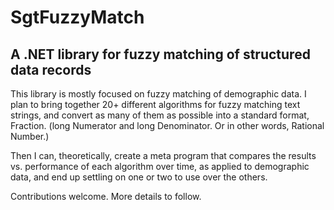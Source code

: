 # SgtFuzzyMatch

## A .NET library for fuzzy matching of structured data records

This library is mostly focused on fuzzy matching of demographic data. I plan to bring together 20+ different algorithms for fuzzy matching text strings, and convert as many of them as possible into a standard format, Fraction. (long Numerator and long Denominator. Or in other words, Rational Number.)

Then I can, theoretically, create a meta program that compares the results vs. performance of each algorithm over time, as applied to demographic data, and end up settling on one or two to use over the others.

Contributions welcome. More details to follow.
